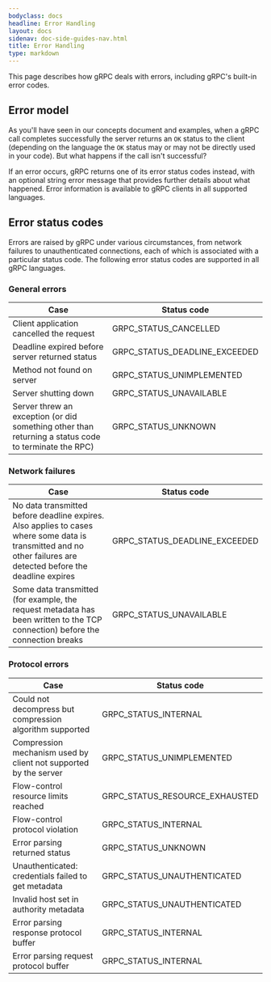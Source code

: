 ```yaml
---
bodyclass: docs
headline: Error Handling
layout: docs
sidenav: doc-side-guides-nav.html
title: Error Handling
type: markdown
---
```

<p class="lead"> This page describes how gRPC deals with errors, including gRPC's built-in error codes.</p>

<div id="toc" class="toc mobile-toc"></div>

## Error model

As you'll have seen in our concepts document and examples, when a gRPC call
completes successfully the server returns an `OK` status to the client
(depending on the language the `OK` status may or may not be directly used in
your code). But what happens if the call isn't successful?

If an error occurs, gRPC returns one of its error status codes instead, with an
optional string error message that provides further details about what happened.
Error information is available to gRPC clients in all supported languages.

## Error status codes

Errors are raised by gRPC under various circumstances, from network failures to
unauthenticated connections, each of which is associated with a particular
status code. The following error status codes are supported in all gRPC
languages.

### General errors

Case | Status code
-----|-----------
Client application cancelled the request | GRPC&#95;STATUS&#95;CANCELLED
Deadline expired before server returned status | GRPC&#95;STATUS&#95;DEADLINE_EXCEEDED
Method not found on server | GRPC&#95;STATUS&#95;UNIMPLEMENTED
Server shutting down | GRPC&#95;STATUS&#95;UNAVAILABLE
Server threw an exception (or did something other than returning a status code to terminate the RPC) | GRPC&#95;STATUS&#95;UNKNOWN


### Network failures

Case | Status code
-----|-----------
No data transmitted before deadline expires. Also applies to cases where some data is transmitted and no other failures are detected before the deadline expires | GRPC&#95;STATUS&#95;DEADLINE_EXCEEDED
Some data transmitted (for example, the request metadata has been written to the TCP connection) before the connection breaks | GRPC&#95;STATUS&#95;UNAVAILABLE


### Protocol errors

Case | Status code
-----|-----------
Could not decompress but compression algorithm supported | GRPC&#95;STATUS&#95;INTERNAL
Compression mechanism used by client not supported by the server | GRPC&#95;STATUS&#95;UNIMPLEMENTED
Flow-control resource limits reached | GRPC&#95;STATUS&#95;RESOURCE_EXHAUSTED
Flow-control protocol violation | GRPC&#95;STATUS&#95;INTERNAL
Error parsing returned status | GRPC&#95;STATUS&#95;UNKNOWN
Unauthenticated: credentials failed to get metadata | GRPC&#95;STATUS&#95;UNAUTHENTICATED
Invalid host set in authority metadata | GRPC&#95;STATUS&#95;UNAUTHENTICATED
Error parsing response protocol buffer | GRPC&#95;STATUS&#95;INTERNAL
Error parsing request protocol buffer | GRPC&#95;STATUS&#95;INTERNAL
